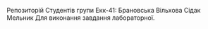 Репозиторій 
Студентів групи Екк-41:
Брановська
Вільхова
Сідак
Мельник
Для виконання завдання лабораторної.